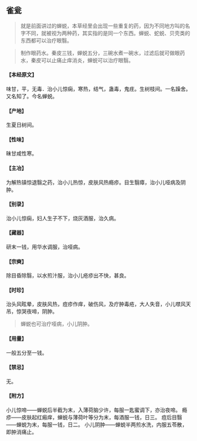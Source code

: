 ## 雀瓮

> 就是前面讲过的蝉蜕，本草经里会出现一些重复的药，因为不同地方叫的名字不同，就被视为两种药，其实指的是同一个东西。蝉蜕、蛇蜕、贝壳类的东西都可以治疗眼翳。

> 制作眼药水。秦皮三钱，蝉蜕五分，三碗水煮一碗水，过滤后就可做眼药水，秦皮可以止痛止痒消炎，蝉蜕可以治疗眼翳。

#### 【本经原文】
味甘，平，无毒．治小儿惊痫，寒热，结气，蛊毒，鬼疰。生树枝间。一名躁舍。又名知了。今名蝉蜕。
#### 【产地】
生夏日树间。
#### 【性味】
昧甘咸性寒。
#### 【主冶】
为解热镇惊退翳之药，治小儿热惊，皮肤风热瘾疹。目生翳瘴，治小儿哑病及阴肿。
#### 【别录】
治小儿惊痫，妇人生子不下，烧灰酒服，治久病。
#### 【藏器】
研末一钱，用华水调服，治哑病。
#### 【宗奭】
除目昏除翳，以水煎汁服，治小儿疮疹出不快，甚良。
#### 【时珍】
治头风眩晕，皮肤风热，痘疹作痒，破伤风，及疔肿毒疮，大人失音，小儿噤风天吊，惊哭夜啼，阴肿。

> 蝉蜕也可治疗哑病，小儿阴肿。

#### 【用量】
一般五分至一钱。
#### 【禁忌】
无。
#### 【附方】
小儿惊啼——蝉蜕后半截为末，入薄荷脑少许，每服一匙蜜调下，亦治夜啼。
瘾疹——皮肤起红瘢痒，蝉蜕与薄荷叶等分为末，每酒服一钱，日三。
痘后目翳——蝉蜕为末，每服一钱，日二。
小儿阴肿——蝉蜕半两煎水洗，内服五苓散，即肿消痛止。